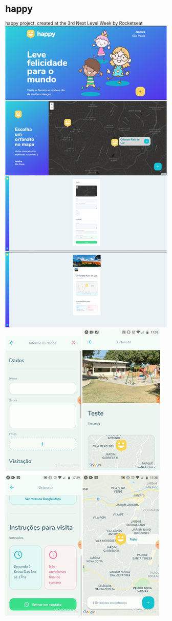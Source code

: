 # happy
happy project, created at the 3rd Next Level Week by Rocketseat
<img src=application-images/home.PNG />
<img src=application-images/mapa.PNG />
<img src=application-images/dados.PNG />
<img src=application-images/detalhes.PNG />
<img src=application-images/mobile-dados.PNG />
<img src=application-images/mobile-detalhes.PNG />
<img src=application-images/mobile-detalhes1.PNG />
<img src=application-images/mobile-mapa.PNG />

